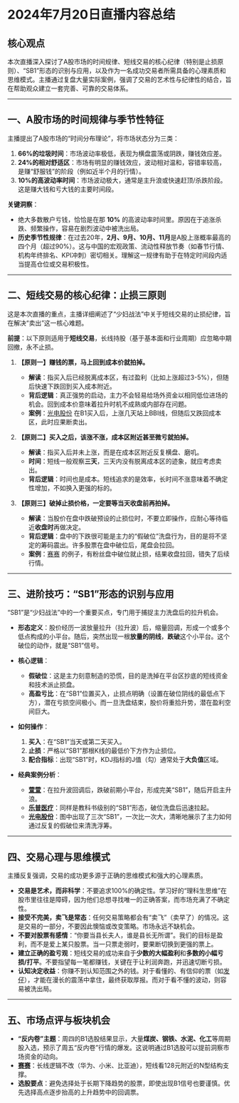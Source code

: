 # 2024年7月20日直播内容总结

## 核心观点

本次直播深入探讨了A股市场的时间规律、短线交易的核心纪律（特别是止损原则）、“SB1”形态的识别与应用，以及作为一名成功交易者所需具备的心理素质和思维模式。主播通过复盘大量实际案例，强调了交易的艺术性与纪律性的结合，旨在帮助观众建立一套完善、可靠的交易体系。

---

## 一、A股市场的时间规律与季节性特征

主播提出了A股市场的“时间分布理论”，将市场状态分为三类：

1.  **66%的垃圾时间**：市场波动率极低，表现为横盘震荡或阴跌，赚钱效应差。
2.  **24%的相对舒适区**：市场有明显的赚钱效应，波动相对温和，容错率较高，是赚“舒服钱”的阶段（例如近半个月的行情）。
3.  **10%的高波动率时间**：市场波动极大，通常是主升浪或快速赶顶/杀跌阶段。这是赚大钱和亏大钱的主要时间段。

**关键洞察**：
*   绝大多数散户亏钱，恰恰是在那 **10%** 的高波动率时间里。原因在于追涨杀跌、频繁操作，容易在剧烈波动中被洗出局。
*   **历史季节性规律**：在过去20年，**2月、9月、10月、11月**是A股上涨概率最高的四个月（超过90%）。这与中国的宏观政策、流动性释放节奏（如春节行情、机构年终排名、KPI冲刺）密切相关。理解这一规律有助于在特定时间段内适当提高仓位或交易积极性。

---

## 二、短线交易的核心纪律：止损三原则

这是本次直播的重点，主播详细阐述了“少妇战法”中关于短线交易的止损纪律，旨在解决“卖出”这一核心难题。

**前提**：以下原则适用于**短线交易**，长线持股（基于基本面和行业周期）应忽略中期回撤，永不止损。

1.  **【原则一】赚钱的票，马上回到成本价就拍掉。**
    *   **解读**：指买入后已经脱离成本区，有过盈利（比如上涨超过3-5%），但随后快速下跌回到买入成本附近。
    *   **背后逻辑**：真正强势的启动，主力不会轻易给场外资金以相同低位进场的机会。回到成本价意味着拉升时机不成熟或内部存在问题。
    *   **案例**：[光电股份](raw/0720/02.md:150) 在B1买入后，上涨几天站上BBI线，但随后又跌回成本区，此时应果断卖出。

2.  **【原则二】买入之后，该涨不涨，成本区附近甚至微亏就拍掉。**
    *   **解读**：指买入后并未上涨，而是在成本区附近反复横盘、磨叽。
    *   **时间**：短线一般观察**三天**，三天内没有脱离成本区的迹象，就应考虑卖出。
    *   **背后逻辑**：时间也是成本。短线追求的是效率，长时间不涨意味着不确定性增加，不如换入更强的标的。

3.  **【原则三】破掉止损价格，一定要等当天收盘前再拍掉。**
    *   **解读**：当股价在盘中跌破预设的止损位时，不要立即操作，应耐心等待临近**收盘时**再做决定。
    *   **背后逻辑**：盘中的下跌很可能是主力的“假破位”洗盘行为，目的是将不坚定的筹码震出。许多股票在盘中破位后，尾盘会拉回。
    *   **案例**：[赛赛](raw/0720/02.md:1) 的例子，有粉丝盘中破位就止损，结果收盘拉回，错失了后续行情。

---

## 三、进阶技巧：“SB1”形态的识别与应用

“SB1”是“少妇战法”中的一个重要买点，专门用于捕捉主力洗盘后的拉升机会。

*   **形态定义**：股价经历一波放量拉升（拉升波）后，缩量回调，形成一个或多个低点构成的小平台。随后，突然出现一根**放量的阴线**，**跌破**这个小平台。这个破位的动作，就是“SB1”信号。

*   **核心逻辑**：
    *   **假破位**：这是主力刻意制造的恐慌，目的是洗掉在平台区抄底的短线资金和技术派止损盘。
    *   **高盈亏比**：在“SB1”位置买入，止损点明确（设置在破位阴线的最低点下方），潜在亏损空间极小。而一旦洗盘结束，股价将重拾升势，潜在盈利空间巨大。

*   **如何操作**：
    1.  **买入**：在“SB1”当天或第二天买入。
    2.  **止损**：严格以“SB1”那根K线的最低价下方作为止损位。
    3.  **配合指标**：出现“SB1”时，KDJ指标的J值（勾）通常处于**大负值**区域。

*   **经典案例分析**：
    *   **[萱萱](raw/0720/01.md:300)**：在拉升波回调后，跌破前期小平台，形成完美“SB1”，随后开启主升浪。
    *   **[乐普医疗](raw/0720/02.md:380)**：同样是教科书级别的“SB1”形态，破位洗盘后迅速拉起。
    *   **[光电股份](raw/0720/02.md:250)**：图中出现了三次“SB1”，一次比一次大，清晰地展示了主力如何通过反复的假破位来清洗浮筹。

---

## 四、交易心理与思维模式

主播反复强调，交易的成功更多源于正确的思维模式和强大的心理素质。

*   **交易是艺术，而非科学**：不要追求100%的确定性。学习好的“理科生思维”在股市里往往是障碍，因为他们总想寻找唯一的正确答案，而市场充满了不确定性。
*   **接受不完美，卖飞是常态**：任何交易策略都会有“卖飞”（卖早了）的情况。这是交易的一部分，不要因此懊恼或改变策略。市场永远不缺机会。
*   **不要对股票有感情**：“你要当县长夫人，谁是县长无所谓”。我们的目标是盈利，而不是爱上某只股票。当一只票走弱时，要果断切换到更强的票上。
*   **建立正确的盈亏观**：短线交易的成功来自于**少数的大幅盈利**和**多数的小幅亏损/打平**。不要指望每一笔都赚钱，关键在于让利润奔跑，并迅速切断亏损。
*   **认知决定收益**：你赚不到认知范围之外的钱。对于看懂的、有信仰的票（如[发仔](raw/0720/03.md:350)），才能在漫长的震荡中拿住，最终获取厚报。而对于看不懂的波动，则容易被洗出局。

---

## 五、市场点评与板块机会

*   **“反内卷”主题**：周四的B1选股结果显示，大量**煤炭、钢铁、水泥、化工**等周期股入选，预示了周五“反内卷”行情的爆发。这说明通过B1选股可以提前洞察市场资金的动向。
*   **[赛赛](raw/0720/03.md:100)**：长线逻辑不改（华为、小米、比亚迪），短线看128元附近的N型结构支撑。
*   **选股要点**：避免选择处于长期下降趋势的股票，即使出现B1信号也要谨慎。优先选择高点逐步抬高的上升趋势中的回调票。
